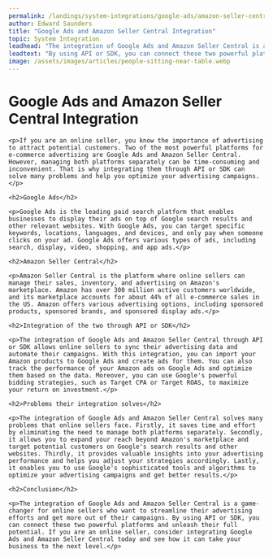 ```yaml
---
permalink: /landings/system-integrations/google-ads/amazon-seller-central
author: Edward Saunders
title: "Google Ads and Amazon Seller Central Integration"
topic: System Integration
leadhead: "The integration of Google Ads and Amazon Seller Central is a game-changer for online sellers who want to streamline their advertising efforts and get more out of their campaigns"
leadtext: "By using API or SDK, you can connect these two powerful platforms and unleash their full potential. If you are an online seller, consider integrating Google Ads and Amazon Seller Central today and see how it can take your business to the next level."
image: /assets/images/articles/people-sitting-near-table.webp
---
```

<div class="arttext">
	<h1>Google Ads and Amazon Seller Central Integration</h1>

	<p>If you are an online seller, you know the importance of advertising to attract potential customers. Two of the most powerful platforms for e-commerce advertising are Google Ads and Amazon Seller Central. However, managing both platforms separately can be time-consuming and inconvenient. That is why integrating them through API or SDK can solve many problems and help you optimize your advertising campaigns.</p>

	<h2>Google Ads</h2>

	<p>Google Ads is the leading paid search platform that enables businesses to display their ads on top of Google search results and other relevant websites. With Google Ads, you can target specific keywords, locations, languages, and devices, and only pay when someone clicks on your ad. Google Ads offers various types of ads, including search, display, video, shopping, and app ads.</p>

	<h2>Amazon Seller Central</h2>

	<p>Amazon Seller Central is the platform where online sellers can manage their sales, inventory, and advertising on Amazon's marketplace. Amazon has over 300 million active customers worldwide, and its marketplace accounts for about 44% of all e-commerce sales in the US. Amazon offers various advertising options, including sponsored products, sponsored brands, and sponsored display ads.</p>

	<h2>Integration of the two through API or SDK</h2>

	<p>The integration of Google Ads and Amazon Seller Central through API or SDK allows online sellers to sync their advertising data and automate their campaigns. With this integration, you can import your Amazon products to Google Ads and create ads for them. You can also track the performance of your Amazon ads on Google Ads and optimize them based on the data. Moreover, you can use Google's powerful bidding strategies, such as Target CPA or Target ROAS, to maximize your return on investment.</p>

	<h2>Problems their integration solves</h2>

	<p>The integration of Google Ads and Amazon Seller Central solves many problems that online sellers face. Firstly, it saves time and effort by eliminating the need to manage both platforms separately. Secondly, it allows you to expand your reach beyond Amazon's marketplace and target potential customers on Google's search results and other websites. Thirdly, it provides valuable insights into your advertising performance and helps you adjust your strategies accordingly. Lastly, it enables you to use Google's sophisticated tools and algorithms to optimize your advertising campaigns and get better results.</p>

	<h2>Conclusion</h2>

	<p>The integration of Google Ads and Amazon Seller Central is a game-changer for online sellers who want to streamline their advertising efforts and get more out of their campaigns. By using API or SDK, you can connect these two powerful platforms and unleash their full potential. If you are an online seller, consider integrating Google Ads and Amazon Seller Central today and see how it can take your business to the next level.</p>

</div>